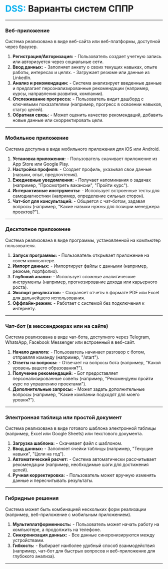 
# <font color="#00b0f0">DSS:</font> Варианты систем СППР

---
### **Веб-приложение**
Система реализована в виде веб-сайта или веб-платформы, доступной через браузер.

1. **Регистрация/Авторизация:**
	   - Пользователь создает учетную запись или авторизуется через социальные сети.
2. **Ввод данных:**
	   - Заполняет анкету о своих текущих навыках, опыте работы, интересах и целях.
	   - Загружает резюме или данные из LinkedIn.
3. **Анализ и рекомендации:**
	   - Система анализирует введенные данные и предлагает персонализированные рекомендации (например, курсы, направления развития, компании).
4. **Отслеживание прогресса:**
	   - Пользователь видит дашборд с ключевыми показателями (например, прогресс в освоении навыков, статус целей).
5. **Обратная связь:**
	   - Может оценить качество рекомендаций, добавить новые данные или скорректировать цели.

---
### **Мобильное приложение**
Система доступна в виде мобильного приложения для iOS или Android.

1. **Установка приложения:**
	   - Пользователь скачивает приложение из App Store или Google Play.
2. **Настройка профиля:**
	   - Создает профиль, указывая свои данные (навыки, опыт, предпочтения).
3. **Ежедневные уведомления:**
	   - Получает напоминания о задачах (например, "Просмотреть вакансии", "Пройти курс").
4. **Интерактивные инструменты:**
	   - Использует встроенные тесты для самодиагностики (например, определение сильных сторон).
5. **Чат-бот для консультаций:**
	   - Общается с чат-ботом, задавая вопросы (например, "Какие навыки нужны для позиции менеджера проектов?").

---
### **Десктопное приложение**
Система реализована в виде программы, установленной на компьютер пользователя.

1. **Запуск программы:**
	   - Пользователь открывает приложение на своем компьютере.
2. **Импорт данных:**
	   - Импортирует файлы с данными (например, резюме, портфолио).
3. **Глубокий анализ:**
	   - Использует сложные аналитические инструменты (например, прогнозирование дохода или карьерного роста).
4. **Экспорт результатов:**
	   - Сохраняет отчеты в формате PDF или Excel для дальнейшего использования.
5. **Оффлайн-режим:**
	   - Работает с системой без подключения к интернету.

---
### **Чат-бот (в мессенджерах или на сайте)**
Система реализована в виде чат-бота, доступного через Telegram, WhatsApp, Facebook Messenger или встроенный в веб-сайт.

1. **Начало диалога:**
	   - Пользователь начинает разговор с ботом, отправляя команду (например, "/start").
2. **Ответы на вопросы:**
	   - Отвечает на вопросы бота (например, "Какой уровень вашего образования?").
3. **Получение рекомендаций:**
	   - Бот предоставляет персонализированные советы (например, "Рекомендуем пройти курс по управлению проектами").
4. **Дополнительные запросы:**
	   - Может задать дополнительные вопросы (например, "Какие компании подходят для моего уровня?").

---
### **Электронная таблица или простой документ**
Система реализована в виде готового шаблона электронной таблицы (например, Excel или Google Sheets) или текстового документа.

1. **Загрузка шаблона:**
	   - Скачивает файл с шаблоном.
2. **Ввод данных:**
	   - Заполняет ячейки таблицы (например, "Текущие навыки", "Цели на год").
3. **Автоматический расчет:**
	   - Система автоматически рассчитывает рекомендации (например, необходимые шаги для достижения целей).
4. **Ручная корректировка:**
	   - Пользователь может вручную изменять данные и пересчитывать результаты.

---
### **Гибридные решения**
Система может быть комбинацией нескольких форм реализации (например, веб-приложение с мобильным приложением).

1. **Мультиплатформенность:**
	   - Пользователь может начать работу на компьютере, а продолжить на телефоне.
2. **Синхронизация данных:**
	   - Все данные синхронизируются между устройствами.
3. **Гибкость:**
	   - Выбирает наиболее удобный способ взаимодействия (например, чат-бот для быстрых вопросов и веб-приложение для глубокого анализа).

---

